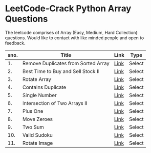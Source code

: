 # LeetCode-Crack Python Array Questions

The leetcode comprises of Array (Easy, Medium, Hard Collection) questions. Would like to contact with like minded people and open to feedback.

<table>
  <thead>
    <tr>
      <th>sno.</th>
      <th>Title</th>
      <th>Link</th>
      <th>Type</th>
    </tr>
  </thead>
  <tbody>
    <tr>
      <td>1.</td>
      <td>Remove Duplicates from Sorted Array</td>
      <td><a href="https://github.com/vanditaverma/LeetCode-Array-Python/blob/main/Remove%20Duplicates%3A.py">Link</a></td>
      <td>Select</td>
    </tr>
    <!-- Add more rows below -->
    <tr>
      <td>2.</td>
      <td>Best Time to Buy and Sell Stock II</td>
      <td><a href="">Link</a></td>
      <td>Select</td>
    </tr>
    <tr>
      <td>3.</td>
      <td>Rotate Array</td>
      <td><a href="">Link</a></td>
      <td>Select</td>
    </tr>
    <tr>
      <td>4.</td>
      <td>Contains Duplicate</td>
      <td><a href="">Link</a></td>
      <td>Select</td>
    </tr>
    <tr>
      <td>5.</td>
      <td>Single Number</td>
      <td><a href="">Link</a></td>
      <td>Select</td>
    </tr>
    <tr>
      <td>6.</td>
      <td>Intersection of Two Arrays II</td>
      <td><a href="">Link</a></td>
      <td>Select</td>
    </tr>
    <tr>
      <td>7.</td>
      <td>Plus One</td>
      <td><a href="">Link</a></td>
      <td>Select</td>
    </tr>
    <tr>
      <td>8.</td>
      <td>Move Zeroes</td>
      <td><a href="">Link</a></td>
      <td>Select</td>
    </tr>
    <tr>
      <td>9.</td>
      <td>Two Sum</td>
      <td><a href="">Link</a></td>
      <td>Select</td>
    </tr>
    <tr>
      <td>10.</td>
      <td>Valid Sudoku</td>
      <td><a href="">Link</a></td>
      <td>Select</td>
    </tr>
    <tr>
      <td>11.</td>
      <td>Rotate Image</td>
      <td><a href="">Link</a></td>
      <td>Select</td>
    </tr>
      
  </tbody>
</table>
